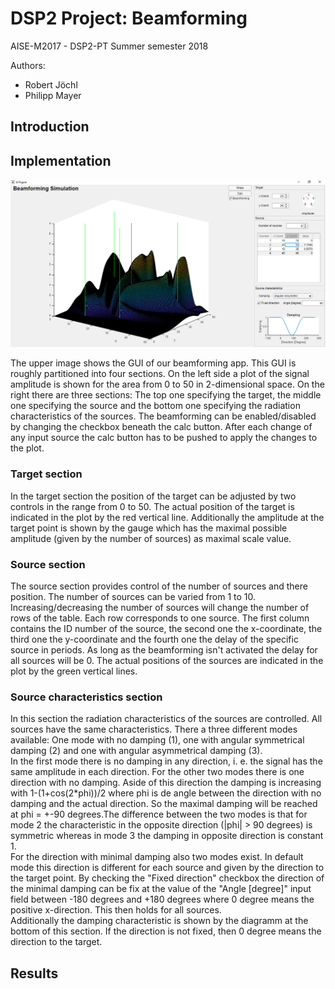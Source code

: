 # DSP2 Project: Beamforming

AISE-M2017 - DSP2-PT Summer semester 2018

Authors:

- Robert Jöchl
- Philipp Mayer

## Introduction

## Implementation

!["GUI"|small](images/gui.png "GUI")  

The upper image shows the GUI of our beamforming app. This GUI is roughly partitioned into four sections. On the left side a plot of the signal amplitude is shown for the area from 0 to 50 in 2-dimensional space. On the right there are three sections: The top one specifying the target, the middle one specifying the source and the bottom one specifying the radiation characteristics of the sources. The beamforming can be enabled/disabled by changing the checkbox beneath the calc button. After each change of any input source the calc button has to be pushed to apply the changes to the plot.

### Target section

In the target section the position of the target can be adjusted by two controls in the range from 0 to 50. The actual position of the target is indicated in the plot by the red vertical line. Additionally the amplitude at the target point is shown by the gauge which has the maximal possible amplitude (given by the number of sources) as maximal scale value.

### Source section

The source section provides control of the number of sources and there position. The number of sources can be varied from 1 to 10. Increasing/decreasing the number of sources will change the number of rows of the table. Each row corresponds to one source. The first column contains the ID number of the source, the second one the x-coordinate, the third one the y-coordinate and the fourth one the delay of the specific source in periods. As long as the beamforming isn't activated the delay for all sources will be 0. The actual positions of the sources are indicated in the plot by the green vertical lines.

### Source characteristics section

In this section the radiation characteristics of the sources are controlled. All sources have the same characteristics. There a three different modes available: One mode with no damping (1), one with angular symmetrical damping (2) and one with angular asymmetrical damping (3).  
In the first mode there is no damping in any direction, i. e. the signal has the same amplitude in each direction.
For the other two modes there is one direction with no damping. Aside of this direction the damping is increasing with 1-(1+cos(2*phi))/2 where phi is de angle between the direction with no damping and the actual direction. So the maximal damping will be reached at phi = +-90 degrees.The difference between the two modes is that for mode 2 the characteristic in the opposite direction (|phi| > 90 degrees) is symmetric whereas in mode 3 the damping in opposite direction is constant 1.  
For the direction with minimal damping also two modes exist. In default mode this direction is different for each source and given by the direction to the target point. By checking the "Fixed direction" checkbox the direction of the minimal damping can be fix at the value of the "Angle [degree]" input field between -180 degrees and +180 degrees where 0 degree means the positive x-direction. This then holds for all sources.  
Additionally the damping characteristic is shown by the diagramm at the bottom of this section. If the direction is not fixed, then 0 degree means the direction to the target.

## Results
